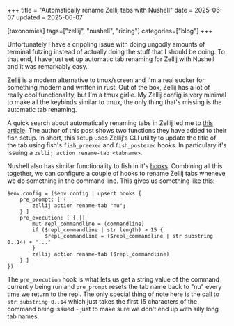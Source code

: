 +++
title = "Automatically rename Zellij tabs with Nushell"
date = 2025-06-07
updated = 2025-06-07

[taxonomies]
tags=["zellij", "nushell", "ricing"]
categories=["blog"] 
+++

Unfortunately I have a crippling issue with doing ungodly amounts of terminal futzing
instead of actually doing the stuff that I should be doing. To that end, I have just set
up automatic tab renaming for Zellij with Nushell and it was remarkably easy.

[Zellij](https://zellij.dev/) is a modern alternative to tmux/screen and I'm a real
sucker for something modern and written in rust. Out of the box, Zellij has a lot of
really cool functionality, but I'm a tmux girlie. My Zellij config is very minimal to
make all the keybinds similar to tmux, the only thing that's missing is the automatic
tab renaming.

A quick search about automatically renaming tabs in Zellij led me to [this
article](https://haseebmajid.dev/posts/2024-07-26-how-i-configured-zellij-status-bar/).
The author of this post shows two functions they have added to their fish setup. In
short, this setup uses Zellij's CLI utility to update the title of the tab using fish's
`fish_preexec` and `fish_postexec` hooks. In particulary it's issuing a `zellij action
rename-tab <tabname>`.

Nushell also has similar functionality to fish in it's
[hooks](https://www.nushell.sh/book/hooks.html#hooks). Combining all this together, we
can configure a couple of hooks to rename Zellij tabs wheneve we do something in the
command line. This gives us something like this:

```nu
$env.config = ($env.config | upsert hooks {
    pre_prompt: [ { 
        zellij action rename-tab "nu";
    } ]
    pre_execution: [ { || 
        mut repl_commandline = (commandline)
        if ($repl_commandline | str length) > 15 {
            $repl_commandline = ($repl_commandline | str substring 0..14) + "..."
        }
        zellij action rename-tab ($repl_commandline)
    } ]
})
```
The `pre_execution` hook is what lets us get a string value of the command currently
being run and `pre_prompt` resets the tab name back to "nu" every time we return to the
repl. The only special thing of note here is the call to `str substring 0..14` which just takes
the first 15 characters of the command being issued - just to make sure we don't end up
with silly long tab names.

